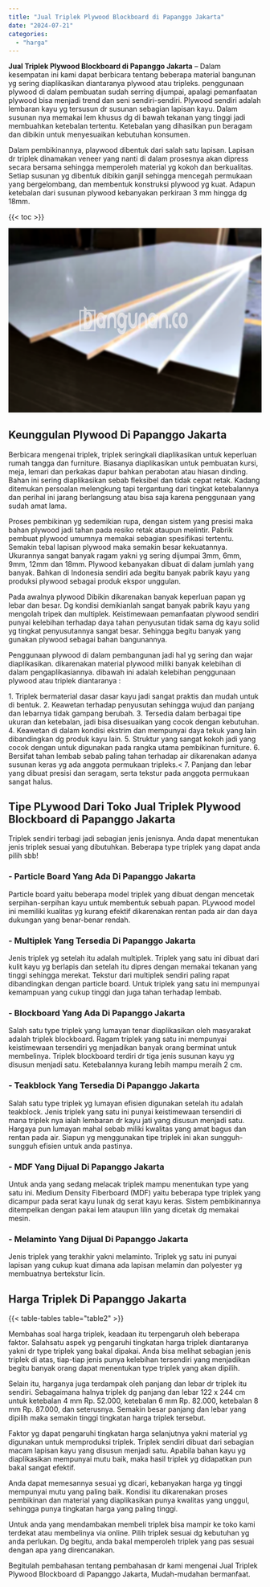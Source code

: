 ```yaml
---
title: "Jual Triplek Plywood Blockboard di Papanggo Jakarta"
date: "2024-07-21"
categories: 
  - "harga"
---
```


**Jual Triplek Plywood Blockboard di Papanggo Jakarta** – Dalam kesempatan ini kami dapat berbicara tentang beberapa material bangunan yg sering diaplikasikan diantaranya plywood atau tripleks. penggunaan plywood di dalam pembuatan sudah serring dijumpai, apalagi pemanfaatan plywood bisa menjadi trend dan seni sendiri-sendiri. Plywood sendiri adalah lembaran kayu yg tersusun dr susunan sebagian lapisan kayu. Dalam susunan nya memakai lem khusus dg di bawah tekanan yang tinggi jadi membuahkan ketebalan tertentu. Ketebalan yang dihasilkan pun beragam dan dibikin untuk menyesuaikan kebutuhan konsumen.

Dalam pembikinannya, playwood dibentuk dari salah satu lapisan. Lapisan dr triplek dinamakan veneer yang nanti di dalam prosesnya akan dipress secara bersama sehingga memperoleh material yg kokoh dan berkualitas. Setiap susunan yg dibentuk dibikin ganjil sehingga mencegah permukaan yang bergelombang, dan membentuk konstruksi plywood yg kuat. Adapun ketebalan dari susunan plywood kebanyakan perkiraan 3 mm hingga dg 18mm.

{{< toc >}}

![Jual Triplek Plywood Blockboard di Papanggo Jakarta](/images/jual-triplek-murah-19.png)

## Keunggulan Plywood Di Papanggo Jakarta

Berbicara mengenai triplek, triplek seringkali diaplikasikan untuk keperluan rumah tangga dan furniture. Biasanya diaplikasikan untuk pembuatan kursi, meja, lemari dan perkakas dapur bahkan perabotan atau hiasan dinding. Bahan ini sering diaplikasikan sebab fleksibel dan tidak cepat retak. Kadang ditemukan persoalan melengkung tapi tergantung dari tingkat ketebalannya dan perihal ini jarang berlangsung atau bisa saja karena penggunaan yang sudah amat lama.

Proses pembikinan yg sedemikian rupa, dengan sistem yang presisi maka bahan plywood jadi tahan pada resiko retak ataupun melintir. Pabrik pembuat plywood umumnya memakai sebagian spesifikasi tertentu. Semakin tebal lapisan plywood maka semakin besar kekuatannya. Ukurannya sangat banyak ragam yakni yg sering dijumpai 3mm, 6mm, 9mm, 12mm dan 18mm. Plywood kebanyakan dibuat di dalam jumlah yang banyak. Bahkan di Indonesia sendiri ada begitu banyak pabrik kayu yang produksi plywood sebagai produk ekspor unggulan.

Pada awalnya plywood Dibikin dikarenakan banyak keperluan papan yg lebar dan besar. Dg kondisi demikianlah sangat banyak pabrik kayu yang mengolah tripek dan multiplek. Keistimewaan pemanfaatan plywood sendiri punyai kelebihan terhadap daya tahan penyusutan tidak sama dg kayu solid yg tingkat penyusutannya sangat besar. Sehingga begitu banyak yang gunakan plywood sebagai bahan bangunannya.

Penggunaan plywood di dalam pembangunan jadi hal yg sering dan wajar diaplikasikan. dikarenakan material plywood miliki banyak kelebihan di dalam pengaplikasiannya. dibawah ini adalah kelebihan penggunaan plywood atau triplek diantaranya :

1\. Triplek bermaterial dasar dasar kayu jadi sangat praktis dan mudah untuk di bentuk. 2. Keawetan terhadap penyusutan sehingga wujud dan panjang dan lebarnya tidak gampang berubah. 3. Tersedia dalam berbagai tipe ukuran dan ketebalan, jadi bisa disesuaikan yang cocok dengan kebutuhan. 4. Keawetan di dalam kondisi ekstrim dan mempunyai daya tekuk yang lain dibandingkan dg produk kayu lain. 5. Struktur yang sangat kokoh jadi yang cocok dengan untuk digunakan pada rangka utama pembikinan furniture. 6. Bersifat tahan lembab sebab paling tahan terhadap air dikarenakan adanya susunan keras yg ada anggota permukaan tripleks.< 7. Panjang dan lebar yang dibuat presisi dan seragam, serta tekstur pada anggota permukaan sangat halus.

## Tipe PLywood Dari Toko Jual Triplek Plywood Blockboard di Papanggo Jakarta

Triplek sendiri terbagi jadi sebagian jenis jenisnya. Anda dapat menentukan jenis triplek sesuai yang dibutuhkan. Beberapa type triplek yang dapat anda pilih sbb!

### \- Particle Board Yang Ada Di Papanggo Jakarta

Particle board yaitu beberapa model triplek yang dibuat dengan mencetak serpihan-serpihan kayu untuk membentuk sebuah papan. PLywood model ini memiliki kualitas yg kurang efektif dikarenakan rentan pada air dan daya dukungan yang benar-benar rendah.

### \- Multiplek Yang Tersedia Di Papanggo Jakarta

Jenis triplek yg setelah itu adalah multiplek. Triplek yang satu ini dibuat dari kulit kayu yg berlapis dan setelah itu dipres dengan memakai tekanan yang tinggi sehingga merekat. Tekstur dari multiplek sendiri paling rapat dibandingkan dengan particle board. Untuk triplek yang satu ini mempunyai kemampuan yang cukup tinggi dan juga tahan terhadap lembab.

### \- Blockboard Yang Ada Di Papanggo Jakarta

Salah satu type triplek yang lumayan tenar diaplikasikan oleh masyarakat adalah triplek blockboard. Ragam triplek yang satu ini mempunyai keistimewaan tersendiri yg menjadikan banyak orang berminat untuk membelinya. Triplek blockboard terdiri dr tiga jenis susunan kayu yg disusun menjadi satu. Ketebalannya kurang lebih mampu meraih 2 cm.

### \- Teakblock Yang Tersedia Di Papanggo Jakarta

Salah satu type triplek yg lumayan efisien digunakan setelah itu adalah teakblock. Jenis triplek yang satu ini punyai keistimewaan tersendiri di mana triplek nya ialah lembaran dr kayu jati yang disusun menjadi satu. Hargaya pun lumayan mahal sebab miliki kwalitas yang amat bagus dan rentan pada air. Siapun yg menggunakan tipe triplek ini akan sungguh-sungguh efisien untuk anda pastinya.

### \- MDF Yang Dijual Di Papanggo Jakarta

Untuk anda yang sedang melacak triplek mampu menentukan type yang satu ini. Medium Density Fiberboard (MDF) yaitu beberapa type triplek yang dicampur pada serat kayu lunak dg serat kayu keras. Sistem pembikinannya ditempelkan dengan pakai lem ataupun lilin yang dicetak dg memakai mesin.

### \- Melaminto Yang Dijual Di Papanggo Jakarta

Jenis triplek yang terakhir yakni melaminto. Triplek yg satu ini punyai lapisan yang cukup kuat dimana ada lapisan melamin dan polyester yg membuatnya bertekstur licin.

## Harga Triplek Di Papanggo Jakarta

{{< table-tables table="table2" >}}

Membahas soal harga triplek, keadaan itu terpengaruh oleh beberapa faktor. Salahsatu aspek yg pengaruhi tingkatan harga triplek diantaranya yakni dr type triplek yang bakal dipakai. Anda bisa melihat sebagian jenis triplek di atas, tiap-tiap jenis punya kelebihan tersendiri yang menjadikan begitu banyak orang dapat menentukan type triplek yang akan dipilih.

Selain itu, harganya juga terdampak oleh panjang dan lebar dr triplek itu sendiri. Sebagaimana halnya triplek dg panjang dan lebar 122 x 244 cm untuk ketebalan 4 mm Rp. 52.000, ketebalan 6 mm Rp. 82.000, ketebalan 8 mm Rp. 87.000, dan seterusnya. Semakin besar panjang dan lebar yang dipilih maka semakin tinggi tingkatan harga triplek tersebut.

Faktor yg dapat pengaruhi tingkatan harga selanjutnya yakni material yg digunakan untuk memproduksi triplek. Triplek sendiri dibuat dari sebagian macam lapisan kayu yang disusun menjadi satu. Apabila bahan kayu yg diaplikasikan mempunyai mutu baik, maka hasil triplek yg didapatkan pun bakal sangat efektif.

Anda dapat memesannya sesuai yg dicari, kebanyakan harga yg tinggi mempunyai mutu yang paling baik. Kondisi itu dikarenakan proses pembikinan dan material yang diaplikasikan punya kwalitas yang unggul, sehingga punya tingkatan harga yang paling tinggi.

Untuk anda yang mendambakan membeli triplek bisa mampir ke toko kami terdekat atau membelinya via online. Pilih triplek sesuai dg kebutuhan yg anda perlukan. Dg begitu, anda bakal memperoleh triplek yang pas sesuai dengan apa yang direncanakan.

Begitulah pembahasan tentang pembahasan dr kami mengenai Jual Triplek Plywood Blockboard di Papanggo Jakarta, Mudah-mudahan bermanfaat.
